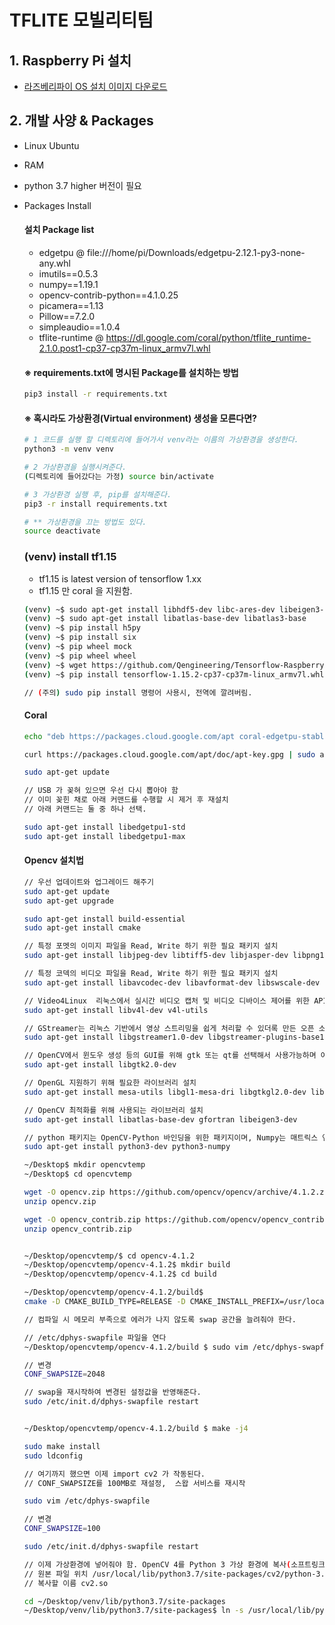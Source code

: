 # TFLITE 모빌리티팀



## 1. Raspberry Pi 설치

- [라즈베리파이 OS 설치 이미지 다운로드](https://www.raspberrypi.org/downloads/)



## 2. 개발 사양 & Packages

- Linux Ubuntu

- RAM

- python 3.7 higher 버전이 필요

- Packages Install

  #### 설치 Package list

  - edgetpu @ file:///home/pi/Downloads/edgetpu-2.12.1-py3-none-any.whl
  - imutils==0.5.3
  - numpy==1.19.1
  - opencv-contrib-python==4.1.0.25
  - picamera==1.13
  - Pillow==7.2.0
  - simpleaudio==1.0.4
  - tflite-runtime @ https://dl.google.com/coral/python/tflite_runtime-2.1.0.post1-cp37-cp37m-linux_armv7l.whl   

  #### ※ requirements.txt에 명시된 Package를 설치하는 방법



  ```bash
  pip3 install -r requirements.txt
  ```





  #### ※ 혹시라도 가상환경(Virtual environment) 생성을 모른다면?

  ```bash
  # 1 코드를 실행 할 디렉토리에 들어가서 venv라는 이름의 가상환경을 생성한다.
  python3 -m venv venv

  # 2 가상환경을 실행시켜준다.
  (디렉토리에 들어갔다는 가정) source bin/activate

  # 3 가상환경 실행 후, pip를 설치해준다.
  pip3 -r install requirements.txt

  # ** 가상환경을 끄는 방법도 있다.
  source deactivate

  ```

  ###   (venv) install tf1.15

  - tf1.15 is latest version of tensorflow 1.xx
  - tf1.15 만 coral 을 지원함.

  ```bash
  (venv) ~$ sudo apt-get install libhdf5-dev libc-ares-dev libeigen3-dev
  (venv) ~$ sudo apt-get install libatlas-base-dev libatlas3-base
  (venv) ~$ pip install h5py
  (venv) ~$ pip install six
  (venv) ~$ pip wheel mock
  (venv) ~$ pip wheel wheel
  (venv) ~$ wget https://github.com/Qengineering/Tensorflow-Raspberry-Pi/raw/master/tensorflow-1.15.2-cp37-cp37m-linux_armv7l.whl
  (venv) ~$ pip install tensorflow-1.15.2-cp37-cp37m-linux_armv7l.whl

  // (주의) sudo pip install 명령어 사용시, 전역에 깔려버림.
  ```
  ####    Coral

  ```bash
  echo "deb https://packages.cloud.google.com/apt coral-edgetpu-stable main" | sudo tee /etc/apt/sources.list.d/coral-edgetpu.list

  curl https://packages.cloud.google.com/apt/doc/apt-key.gpg | sudo apt-key add -

  sudo apt-get update

  // USB 가 꽂혀 있으면 우선 다시 뽑아야 함
  // 이미 꽂힌 채로 아래 커맨드를 수행할 시 제거 후 재설치
  // 아래 커맨드는 둘 중 하나 선택.

  sudo apt-get install libedgetpu1-std
  sudo apt-get install libedgetpu1-max
  ```

  #### 		Opencv 설치법

  ```bash
  // 우선 업데이트와 업그레이드 해주기
  sudo apt-get update
  sudo apt-get upgrade

  sudo apt-get install build-essential
  sudo apt-get install cmake

  // 특정 포멧의 이미지 파일을 Read, Write 하기 위한 필요 패키지 설치
  sudo apt-get install libjpeg-dev libtiff5-dev libjasper-dev libpng12-dev

  // 특정 코덱의 비디오 파일을 Read, Write 하기 위한 필요 패키지 설치
  sudo apt-get install libavcodec-dev libavformat-dev libswscale-dev libxvidcore-dev libx264-dev libxine2-dev

  // Video4Linux  리눅스에서 실시간 비디오 캡처 및 비디오 디바이스 제어를 위한 API 패키지 설치
  sudo apt-get install libv4l-dev v4l-utils

  // GStreamer는 리눅스 기반에서 영상 스트리밍을 쉽게 처리할 수 있더록 만든 오픈 소스 프레임워크 이다.
  sudo apt-get install libgstreamer1.0-dev libgstreamer-plugins-base1.0-dev

  // OpenCV에서 윈도우 생성 등의 GUI를 위해 gtk 또는 qt를 선택해서 사용가능하며 여기서는 gtk2를 지정해준다.
  sudo apt-get install libgtk2.0-dev

  // OpenGL 지원하기 위해 필요한 라이브러리 설치
  sudo apt-get install mesa-utils libgl1-mesa-dri libgtkgl2.0-dev libgtkglext1-dev

  // OpenCV 최적화를 위해 사용되는 라이브러리 설치
  sudo apt-get install libatlas-base-dev gfortran libeigen3-dev

  // python 패키지는 OpenCV-Python 바인딩을 위한 패키지이며, Numpy는 매트릭스 연산등을 빠르게 처리할 수 있다.
  sudo apt-get install python3-dev python3-numpy

  ~/Desktop$ mkdir opencvtemp
  ~/Desktop$ cd opencvtemp

  wget -O opencv.zip https://github.com/opencv/opencv/archive/4.1.2.zip
  unzip opencv.zip

  wget -O opencv_contrib.zip https://github.com/opencv/opencv_contrib/archive/4.1.2.zip
  unzip opencv_contrib.zip


  ~/Desktop/opencvtemp/$ cd opencv-4.1.2
  ~/Desktop/opencvtemp/opencv-4.1.2$ mkdir build
  ~/Desktop/opencvtemp/opencv-4.1.2$ cd build

  ~/Desktop/opencvtemp/opencv-4.1.2/build$
  cmake -D CMAKE_BUILD_TYPE=RELEASE -D CMAKE_INSTALL_PREFIX=/usr/local  -D WITH_TBB=OFF -D WITH_IPP=OFF -D WITH_1394=OFF -D BUILD_WITH_DEBUG_INFO=OFF -D BUILD_DOCS=OFF -D INSTALL_C_EXAMPLES=ON -D INSTALL_PYTHON_EXAMPLES=ON -D BUILD_EXAMPLES=OFF -D BUILD_TESTS=OFF -D BUILD_PERF_TESTS=OFF -D ENABLE_NEON=ON -D ENABLE_VFPV3=ON -D WITH_QT=OFF -D WITH_GTK=ON -D WITH_OPENGL=ON -D OPENCV_ENABLE_NONFREE=ON -D OPENCV_EXTRA_MODULES_PATH=../../opencv_contrib-4.1.2/modules -D WITH_V4L=ON -D WITH_FFMPEG=ON -D WITH_XINE=ON -D ENABLE_PRECOMPILED_HEADERS=OFF -D BUILD_NEW_PYTHON_SUPPORT=ON -D OPENCV_GENERATE_PKGCONFIG=ON ../

  // 컴파일 시 메모리 부족으로 에러가 나지 않도록 swap 공간을 늘려줘야 한다.

  // /etc/dphys-swapfile 파일을 연다
  ~/Desktop/opencvtemp/opencv-4.1.2/build $ sudo vim /etc/dphys-swapfile

  // 변경
  CONF_SWAPSIZE=2048

  // swap을 재시작하여 변경된 설정값을 반영해준다.
  sudo /etc/init.d/dphys-swapfile restart


  ~/Desktop/opencvtemp/opencv-4.1.2/build $ make -j4

  sudo make install
  sudo ldconfig

  // 여기까지 했으면 이제 import cv2 가 작동된다.
  // CONF_SWAPSIZE를 100MB로 재설정,  스왑 서비스를 재시작

  sudo vim /etc/dphys-swapfile

  // 변경
  CONF_SWAPSIZE=100

  sudo /etc/init.d/dphys-swapfile restart

  // 이제 가상환경에 넣어줘야 함. OpenCV 4를 Python 3 가상 환경에 복사(소프트링크 옵션 -s)
  // 원본 파일 위치 /usr/local/lib/python3.7/site-packages/cv2/python-3.7/cv2.cpython-37m-arm-linux-gnueabihf.so
  // 복사할 이름 cv2.so

  cd ~/Desktop/venv/lib/python3.7/site-packages
  ~/Desktop/venv/lib/python3.7/site-packages$ ln -s /usr/local/lib/python3.7/dist-packages/cv2/python-3.7/cv2.cpython-37m-arm-linux-gnueabihf.so cv2.so
  ```
